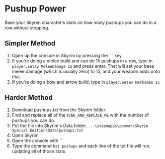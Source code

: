 # Pushup Power
Base your Skyrim character's stats on how many pushups you can do in a row without stopping.

## Simpler Method
1. Open up the console in Skyrim by pressing the ``` key
1. If you're doing a melee build and can do 15 pushups in a row, type in `player.setav MeleeDamage 15` and press enter. That will set your base melee damage (which is usually zero) to 15, and your weapon adds onto that.
1. If you're doing a bow and arrow build, type in `player.setav Marksman 15`

## Harder Method
1. Download pushups.txt from the Skyrim folder.
1. Find and replace all of the `FIND_AND_REPLACE_ME` with the number of pushups you can do.
1. Put the file into Skyrim's Data folder, `...\steamapps\common\Skyrim Special Edition\Data\pushups.txt`
1. Open Skyrim
1. Open the console with ```
1. Type the command `bat pushups` and each line of the txt file will run, updating all of those stats.